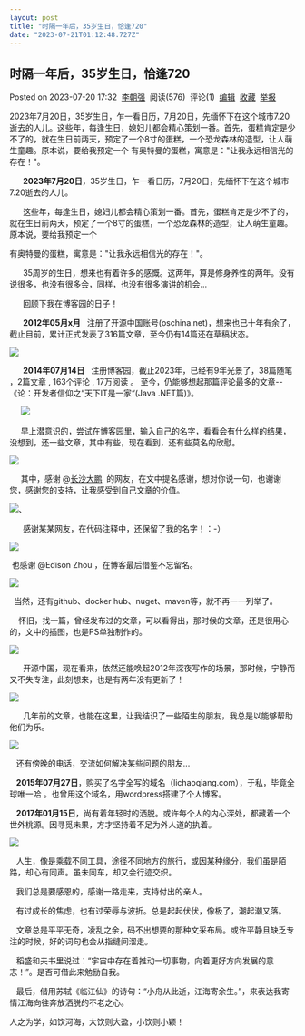```yaml
---
layout: post
title: "时隔一年后，35岁生日，恰逢720"
date: "2023-07-21T01:12:48.727Z"
---
```

时隔一年后，35岁生日，恰逢720
-----------------

Posted on 2023-07-20 17:32  [李朝强](https://www.cnblogs.com/ibeisha/)  阅读(576)  评论(1)  [编辑](https://i.cnblogs.com/EditPosts.aspx?postid=17568054)  [收藏](javascript:void(0))  [举报](javascript:void(0))

2023年7月20日，35岁生日，乍一看日历，7月20日，先缅怀下在这个城市7.20逝去的人儿。这些年，每逢生日，媳妇儿都会精心策划一番。首先，蛋糕肯定是少不了的，就在生日前两天，预定了一个8寸的蛋糕，一个恐龙森林的造型，让人萌生童趣。原本说，要给我预定一个 有奥特曼的蛋糕，寓意是："让我永远相信光的存在！"。

      **2023年7月20日**，35岁生日，乍一看日历，7月20日，先缅怀下在这个城市7.20逝去的人儿。

      这些年，每逢生日，媳妇儿都会精心策划一番。首先，蛋糕肯定是少不了的，就在生日前两天，预定了一个8寸的蛋糕，一个恐龙森林的造型，让人萌生童趣。原本说，要给我预定一个

有奥特曼的蛋糕，寓意是："让我永远相信光的存在！"。

      35周岁的生日，想来也有着许多的感慨。这两年，算是修身养性的两年。没有说很多，也没有很多会，同样，也没有很多演讲的机会...

      回顾下我在博客园的日子！

      **2012年05月x月**   注册了开源中国账号(oschina.net)，想来也已十年有余了，截止目前，累计正式发表了316篇文章，至今仍有14篇还在草稿状态。

![](https://img2023.cnblogs.com/blog/650649/202307/650649-20230720150654078-1491065766.png)

      **2014年07月14日**   注册博客园，截止2023年，已经有9年光景了，38篇随笔 ，2篇文章 , 163个评论 , 17万阅读 。 至今，仍能够想起那篇评论最多的文章--《论：开发者信仰之“天下IT是一家“(Java .NET篇)》。

     ![](https://img2023.cnblogs.com/blog/650649/202307/650649-20230720124339155-585860161.png)

     早上潜意识的，尝试在博客园里，输入自己的名字，看看会有什么样的结果，没想到，还一些文章，其中有些，现在看到，还有些莫名的欣慰。

![](https://img2023.cnblogs.com/blog/650649/202307/650649-20230720124634027-1312978709.png)

     其中，感谢 @[长沙大鹏](https://home.cnblogs.com/u/hunanzp/)  的网友，在文中提名感谢，想对你说一句，也谢谢您，感谢您的支持，让我感受到自己文章的价值。

![](https://img2023.cnblogs.com/blog/650649/202307/650649-20230720124925028-1936742068.png)、

      感谢某某网友，在代码注释中，还保留了我的名字！：-）

![](https://img2023.cnblogs.com/blog/650649/202307/650649-20230720125536707-1882319403.png)

 也感谢 @Edison Zhou ，在博客最后借鉴不忘留名。

![](https://img2023.cnblogs.com/blog/650649/202307/650649-20230720171626133-1838289060.png)

  当然，还有github、docker hub、nuget、maven等，就不再一一列举了。

    怀旧，找一篇，曾经发布过的文章，可以看得出，那时候的文章，还是很用心的，文中的插图，也是PS单独制作的。

![](https://img2023.cnblogs.com/blog/650649/202307/650649-20230720125722766-1191871320.png)

      开源中国，现在看来，依然还能唤起2012年深夜写作的场景，那时候，宁静而又不失专注，此刻想来，也是有两年没有更新了！

![](https://img2023.cnblogs.com/blog/650649/202307/650649-20230720130256213-2132403182.png)

      几年前的文章，也能在这里，让我结识了一些陌生的朋友，我总是以能够帮助他们为乐。

![](https://img2023.cnblogs.com/blog/650649/202307/650649-20230720131444560-2080906257.png)

   还有傍晚的电话，交流如何解决某些问题的朋友...

   **2015年07月27日**，购买了名字全写的域名（lichaoqiang.com），于私，毕竟全球唯一哈 。也曾用这个域名，用wordpress搭建了个人博客。

   **2017年01月15日**，尚有着年轻时的洒脱。或许每个人的内心深处，都藏着一个世外桃源。因寻觅未果，方才坚持着不足为外人道的执着。

![](https://img2023.cnblogs.com/blog/650649/202307/650649-20230720164434641-528096223.jpg)

   人生，像是乘载不同工具，途径不同地方的旅行，或因某种缘分，我们虽是陌路，却心有同声。虽未同车，却又会行迹交织。

   我们总是要感恩的，感谢一路走来，支持付出的亲人。

   有过成长的焦虑，也有过荣辱与波折。总是起起伏伏，像极了，潮起潮又落。

   文章总是平平无奇，凌乱之余，码不出想要的那种文采布局。或许平静且缺乏专注的时候，好的词句也会从指缝间溜走。

   稻盛和夫书里说过：“宇宙中存在着推动一切事物，向着更好方向发展的意志！”。是否可借此来勉励自我。

   最后，借用苏轼《临江仙》的诗句：“小舟从此逝，江海寄余生。”，来表达我寄情江海向往奔放洒脱的不老之心。

人之为学，如饮河海，大饮则大盈，小饮则小颖！